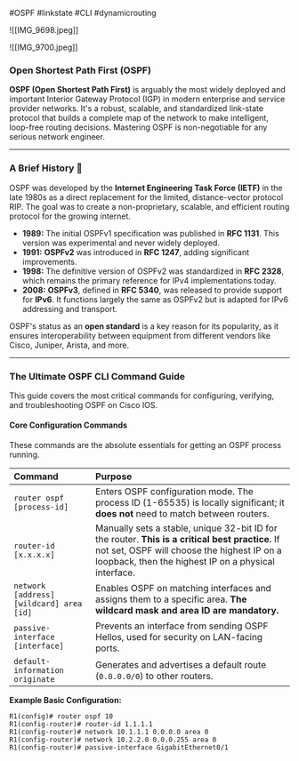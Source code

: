 #OSPF #linkstate #CLI #dynamicrouting 

![[IMG_9698.jpeg]]

![[IMG_9700.jpeg]]
### Open Shortest Path First (OSPF)

**OSPF (Open Shortest Path First)** is arguably the most widely deployed and important Interior Gateway Protocol (IGP) in modern enterprise and service provider networks. It's a robust, scalable, and standardized link-state protocol that builds a complete map of the network to make intelligent, loop-free routing decisions. Mastering OSPF is non-negotiable for any serious network engineer.

***

### A Brief History 📜

OSPF was developed by the **Internet Engineering Task Force (IETF)** in the late 1980s as a direct replacement for the limited, distance-vector protocol RIP. The goal was to create a non-proprietary, scalable, and efficient routing protocol for the growing internet.

* **1989:** The initial OSPFv1 specification was published in **RFC 1131**. This version was experimental and never widely deployed.
* **1991:** **OSPFv2** was introduced in **RFC 1247**, adding significant improvements.
* **1998:** The definitive version of OSPFv2 was standardized in **RFC 2328**, which remains the primary reference for IPv4 implementations today.
* **2008:** **OSPFv3**, defined in **RFC 5340**, was released to provide support for **IPv6**. It functions largely the same as OSPFv2 but is adapted for IPv6 addressing and transport.

OSPF's status as an **open standard** is a key reason for its popularity, as it ensures interoperability between equipment from different vendors like Cisco, Juniper, Arista, and more.

***

### **The Ultimate OSPF CLI Command Guide**

This guide covers the most critical commands for configuring, verifying, and troubleshooting OSPF on Cisco IOS.

#### **Core Configuration Commands**

These commands are the absolute essentials for getting an OSPF process running.

| Command                                  | Purpose                                                                                                                                                                                                |
| :--------------------------------------- | :----------------------------------------------------------------------------------------------------------------------------------------------------------------------------------------------------- |
| `router ospf [process-id]`               | Enters OSPF configuration mode. The process ID (1-65535) is locally significant; it **does not** need to match between routers.                                                                        |
| `router-id [x.x.x.x]`                    | Manually sets a stable, unique 32-bit ID for the router. **This is a critical best practice.** If not set, OSPF will choose the highest IP on a loopback, then the highest IP on a physical interface. |
| `network [address] [wildcard] area [id]` | Enables OSPF on matching interfaces and assigns them to a specific area. **The wildcard mask and area ID are mandatory.**                                                                              |
| `passive-interface [interface]`          | Prevents an interface from sending OSPF Hellos, used for security on LAN-facing ports.                                                                                                                 |
| `default-information originate`          | Generates and advertises a default route (`0.0.0.0/0`) to other routers.                                                                                                                               |

**Example Basic Configuration:**
```cisco
R1(config)# router ospf 10
R1(config-router)# router-id 1.1.1.1
R1(config-router)# network 10.1.1.1 0.0.0.0 area 0
R1(config-router)# network 10.2.2.0 0.0.0.255 area 0
R1(config-router)# passive-interface GigabitEthernet0/1







